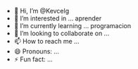 - 👋 Hi, I’m @Kevcelg
- 👀 I’m interested in ... aprender
- 🌱 I’m currently learning ... programacion
- 💞️ I’m looking to collaborate on ...
- 📫 How to reach me ...
- 😄 Pronouns: ...
- ⚡ Fun fact: ...

<!---
Kevcelg/Kevcelg is a ✨ special ✨ repository because its `README.md` (this file) appears on your GitHub profile.
You can click the Preview link to take a look at your changes.
--->
